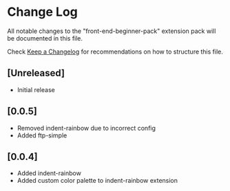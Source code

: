 # Change Log

All notable changes to the "front-end-beginner-pack" extension pack will be documented in this file.

Check [Keep a Changelog](http://keepachangelog.com/) for recommendations on how to structure this file.

## [Unreleased]

- Initial release

## [0.0.5]
  - Removed indent-rainbow due to incorrect config
  - Added ftp-simple

## [0.0.4]
- Added indent-rainbow 
- Added custom color palette to indent-rainbow extension